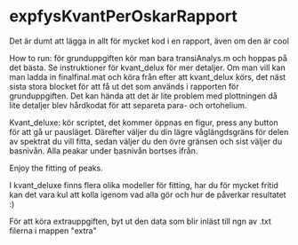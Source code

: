 # expfysKvantPerOskarRapport
Det är dumt att lägga in allt för mycket kod i en rapport, även om den är cool

How to run: för grunduppgiften kör man bara transiAnalys.m och hoppas på det bästa. Se instruktioner för kvant_delux för mer detaljer. Om man vill kan man ladda in finalfinal.mat och köra från efter att kvant_delux körs, det näst sista stora blocket för att få ut det som används i rapporten för grunduppgiften. Det kan hända att det är lite problem med plottningen då lite detaljer blev hårdkodat för att separeta para- och ortohelium.


Kvant_deluxe:
kör scriptet, det kommer öppnas en figur, press any button för att gå ur pausläget.
Därefter väljer du din lägre våglängdsgräns för delen av spektrat du vill fitta, sedan väljer du den övre gränsen 
och sist väljer du basnivån.  Alla peakar under basnivån bortses ifrån.

Enjoy the fitting of peaks.

I kvant_deluxe finns flera olika modeller för fitting, har du för mycket fritid kan det vara kul att kolla igenom vad alla gör och hur de påverkar resultatet :)

För att köra extrauppgiften, byt ut den data som blir inläst till ngn av .txt filerna i mappen "extra"

